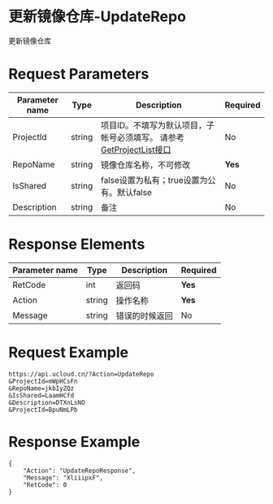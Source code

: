 # 更新镜像仓库-UpdateRepo

更新镜像仓库

# Request Parameters
|Parameter name|Type|Description|Required|
|---|---|---|---|
|ProjectId|string|项目ID。不填写为默认项目，子帐号必须填写。 请参考[GetProjectList接口](../summary/get_project_list.html)|No|
|RepoName|string|镜像仓库名称，不可修改|**Yes**|
|IsShared|string|false设置为私有；true设置为公有。默认false|No|
|Description|string|备注|No|

# Response Elements
|Parameter name|Type|Description|Required|
|---|---|---|---|
|RetCode|int|返回码|**Yes**|
|Action|string|操作名称|**Yes**|
|Message|string|错误的时候返回|No|

# Request Example
```
https://api.ucloud.cn/?Action=UpdateRepo
&ProjectId=mWpHCsFn
&RepoName=jkbIyZQz
&IsShared=LaamHCfd
&Description=DTXnLsNO
&ProjectId=BpuNmLPb
```

# Response Example
```
{
    "Action": "UpdateRepoResponse", 
    "Message": "XliiipxF", 
    "RetCode": 0
}
```

